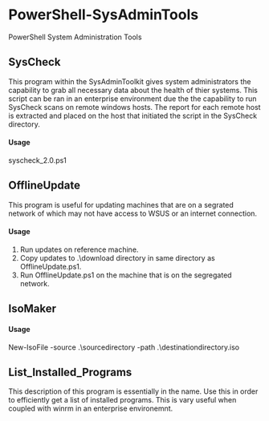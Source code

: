 # PowerShell-SysAdminTools
PowerShell System Administration Tools

## SysCheck
This program within the SysAdminToolkit gives system administrators the capability to grab all necessary data about the health of thier systems. This script can be ran in an enterprise environment due the the capability to run SysCheck scans on remote windows hosts. The report for each remote host is extracted and placed on the host that initiated the script in the SysCheck directory.

#### Usage
syscheck_2.0.ps1


## OfflineUpdate
This program is useful for updating machines that are on a segrated network of which may not have access to WSUS or an internet connection. 

####  Usage
1. Run updates on reference machine.
2. Copy updates to .\download directory in same directory as OfflineUpdate.ps1.
3. Run OfflineUpdate.ps1 on the machine that is on the segregated network.

## IsoMaker


####  Usage
New-IsoFile -source .\sourcedirectory -path .\destinationdirectory.iso

## List_Installed_Programs
This description of this program is essentially in the name. Use this in order to efficiently get a list of installed programs. This is vary useful when coupled with winrm in an enterprise environemnt.
